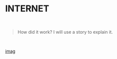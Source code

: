# INTERNET

<br/>

> How did it work? I will use a story to explain it.

<br/>

 [imag](https://github.com/uwxuan/rookie-project/blob/main/internet/1.internet.png)